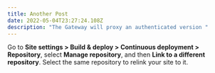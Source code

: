 ```yaml
---
title: Another Post
date: 2022-05-04T23:27:24.108Z
description: "The Gateway will proxy an authenticated version "
---
```

Go to **Site settings > Build & deploy > Continuous deployment > Repository**, select **Manage repository**, and then **Link to a different repository**. Select the same repository to relink your site to it.